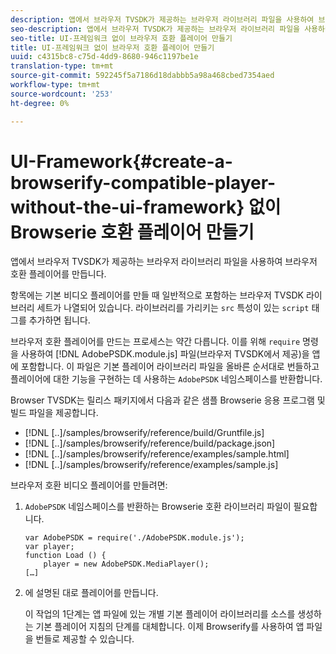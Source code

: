 ```yaml
---
description: 앱에서 브라우저 TVSDK가 제공하는 브라우저 라이브러리 파일을 사용하여 브라우저 호환 플레이어를 만듭니다.
seo-description: 앱에서 브라우저 TVSDK가 제공하는 브라우저 라이브러리 파일을 사용하여 브라우저 호환 플레이어를 만듭니다.
seo-title: UI-프레임워크 없이 브라우저 호환 플레이어 만들기
title: UI-프레임워크 없이 브라우저 호환 플레이어 만들기
uuid: c4315bc8-c75d-4dd9-8680-946c1197be1e
translation-type: tm+mt
source-git-commit: 592245f5a7186d18dabbb5a98a468cbed7354aed
workflow-type: tm+mt
source-wordcount: '253'
ht-degree: 0%

---
```



# UI-Framework{#create-a-browserify-compatible-player-without-the-ui-framework} 없이 Browserie 호환 플레이어 만들기

앱에서 브라우저 TVSDK가 제공하는 브라우저 라이브러리 파일을 사용하여 브라우저 호환 플레이어를 만듭니다.

[](../../../browser-tvsdk-2.4/getting-started/c-psdk-browser-tvsdk-2.4-create-a-basic-player/t-psdk-browser-tvsdk-2.4-create-basic-player-tvsdk.md) 항목에는 기본 비디오 플레이어를 만들 때 일반적으로 포함하는 브라우저 TVSDK 라이브러리 세트가 나열되어 있습니다. 라이브러리를 가리키는 `src` 특성이 있는 `script` 태그를 추가하면 됩니다.

브라우저 호환 플레이어를 만드는 프로세스는 약간 다릅니다. 이를 위해 `require` 명령을 사용하여 [!DNL AdobePSDK.module.js] 파일(브라우저 TVSDK에서 제공)을 앱에 포함합니다. 이 파일은 기본 플레이어 라이브러리 파일을 올바른 순서대로 번들하고 플레이어에 대한 기능을 구현하는 데 사용하는 `AdobePSDK` 네임스페이스를 반환합니다.

Browser TVSDK는 릴리스 패키지에서 다음과 같은 샘플 Browserie 응용 프로그램 및 빌드 파일을 제공합니다.

* [!DNL [..]/samples/browserify/reference/build/Gruntfile.js]
* [!DNL [..]/samples/browserify/reference/build/package.json]
* [!DNL [..]/samples/browserify/reference/examples/sample.html]
* [!DNL [..]/samples/browserify/reference/examples/sample.js]

브라우저 호환 비디오 플레이어를 만들려면:

1. `AdobePSDK` 네임스페이스를 반환하는 Browserie 호환 라이브러리 파일이 필요합니다.

   ```
   var AdobePSDK = require('./AdobePSDK.module.js'); 
   var player; 
   function Load () { 
       player = new AdobePSDK.MediaPlayer(); 
   […]
   ```

1. [](../../../browser-tvsdk-2.4/getting-started/c-psdk-browser-tvsdk-2.4-create-a-basic-player/t-psdk-browser-tvsdk-2.4-create-basic-player-tvsdk.md)에 설명된 대로 플레이어를 만듭니다.

   이 작업의 1단계는 앱 파일에 있는 개별 기본 플레이어 라이브러리를 소스를 생성하는 기본 플레이어 지침의 단계를 대체합니다.
이제 Browserify를 사용하여 앱 파일을 번들로 제공할 수 있습니다.
